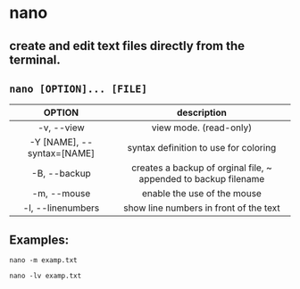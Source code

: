 
# nano

create and edit text files directly from the terminal.
---

` nano [OPTION]... [FILE] `
---

| **OPTION** | description |
|:---:|:---:|
| -v, --view | view mode. (read-only) |
| -Y [NAME], --syntax=[NAME] | syntax definition to use for coloring |
| -B, --backup | creates a backup of orginal file, ~ appended to backup filename |
| -m, --mouse | enable the use of the mouse |
| -l, --linenumbers | show line numbers in front of the text |

## Examples:
` nano -m examp.txt `

` nano -lv examp.txt `